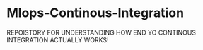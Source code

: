 # Mlops-Continous-Integration
REPOISTORY FOR UNDERSTANDING HOW END YO CONTINOUS INTEGRATION ACTUALLY WORKS!
